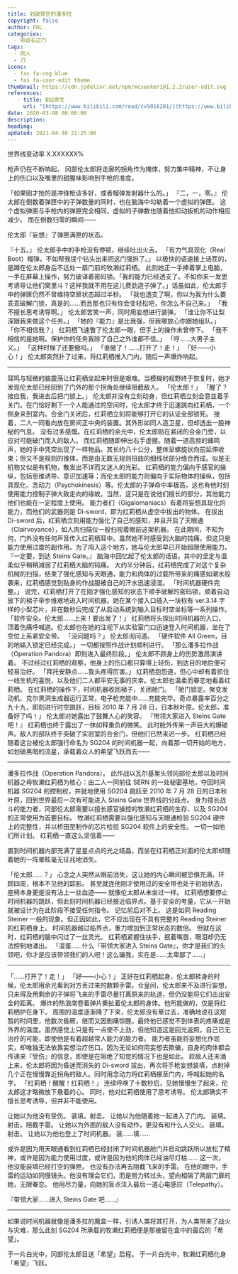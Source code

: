 ```yaml
---
title: 划破夜空的潘多拉
copyright: false
author: FDL
categories:
  - 命运石之门
tags:
  - 同人
  - 刀
icons:
  - fas fa-cog blue
  - fas fa-user-edit theme
thumbnail: https://cdn.jsdelivr.net/npm/mcseekeri@1.2.3/user-edit.svg
references:
   - title: B站原文
     url: "[https://www.bilibili.com/read/cv5016281/](https://www.bilibili.com/read/cv5016281/)"
date: 2020-03-08 00:00:00
description:
headimg:
updated: 2021-04-30 21:25:00
---
```


世界线变动率 X.XXXXXX%

枪声仍在不断响起。
冈部伦太郎将走廊的拐角作为掩体，努力集中精神，不让身上的伤口以及嘴里的甜腥味影响到手枪的准度。

<!-- more -->

「如果刚才抢的是冲锋枪该多好，或者榴弹发射器什么的。」
『二，一，零。』
伦太郎在倒数着弹匣中的子弹数量的同时，也在脑海中勾勒着一个虚拟的弹匣。
这个虚拟弹匣与手枪内的弹匣完全相同，虚拟的子弹数也随着他扣动扳机的动作相应减少。
而在倒数归零的瞬间——

伦太郎『妄想』了弹匣满匣的状态。

『十五。』
伦太郎手中的手枪没有停顿，继续吐出火舌。
「有力气具现化（Real Boot）榴弹，不如帮我搓个钻头出来把这门强拆了。」
以极快的语速接上话茬的，是蹲在伦太郎身后不远处一扇门前的牧濑红莉栖。
此刻她正一手捧着掌上电脑，一手在屏幕上操作，努力破译着密码锁。「我的能力已经透支了。不如你来一发思考诱导让他们窝里斗？这样我就不用在这儿费劲造子弹了。」话虽如此，伦太郎手中的弹匣仍然不曾维持空匣状态超过半秒。
「我也透支了啊，你以为我为什么要乖乖破解门锁，真是的……而且那也只有你会变轻松吧，你怎么不自己来。」
「我不擅长思考诱导啊。」
伦太郎苦笑一声，同时用妄想进行装弹。
「谁让你不让梨深跟我来做这个任务。」
「她的『能力』是比我强，但我哪放心你跟她组队。」
「你不相信我？」
红莉栖飞速瞥了伦太郎一眼，但手上的操作未曾停下。
「我不相信的是她啊。保护你的任务我除了自己之外谁都不信。」
「哼……大男子主义。」
「这种时候了还要傲吗。」
「谁傲了！……打开了！走！」
「好——小心！」
伦太郎突然扑了过来，将红莉栖推入门内，随后一声爆炸响起。

---

耳鸣与轻微的脑震荡让红莉栖坐起来时很是艰难。当模糊的视野终于恢复时，她才发现伦太郎已经回到了门外的那个拐角处继续阻截敌人。
「伦太郎！」
「醒了？接应我，我进去后把门锁上。」
伦太郎并没有立刻动身，但红莉栖立刻会意並着手关门。在门恰好剩下一个人能通过的空间时，伦太郎才终于迅速跳向红莉栖，一个侧身来到室内。合金门关闭后，红莉栖立刻将能够打开它的认证全部锁死。
接着，二人一同看向放在房间正中央的装置。其外形如同人造卫星，但却透出一股神秘的气息。
没有过多感慨。在红莉栖的余光中，伦太郎贴在紧闭的合金门旁，以应对可能破门而入的敌人。
而红莉栖随即伸出右手虚握。随着一道高频的蜂鸣声，她的手中凭空出现了一样物品。其长约八十公分，整体呈螺旋状向前延伸收束；但又不是规则的锥体，而是由无数无规则扭曲的细线状部分络合而成。似是无机物又似是有机物，散发出不详而又迷人的光彩。
红莉栖的能力偏向于感官的操纵，包括思维诱导、意识加速等；而伦太郎的能力则偏向于实际物体的操纵，包括具现化、念动力（Psychokinesis）等。伦太郎的子弹命中率极高，这也有他时刻使用能力控制子弹大致走向的缘故。当然，这只是在说他们擅长的部分，其他能力他们也能在一定程度上使用。
能力者们（Gigalomaniacs）有着将妄想具现化的能力，而他们的武器则是 Di-sword，即为红莉栖从虚空中拔出的物体。
在拔出 Di-sword 后，红莉栖立刻用能力强化了自己的感知，并且开启了天眼通（Clairvoyance），如人肉扫描仪一般扫视着眼前这架机器。
在此期间，不知为何，门外没有任何声音传入红莉栖耳中。虽然她不时感受到大脑的钝痛，但这只是能力使用过度的副作用。为了闯入这个地方，她与伦太郎早已开始超限使用能力。
『一定要，到达 Steins Gate。』
脑海中回忆起了伦太郎的话语。其中的坚定与温柔似乎稍稍減弱了红莉栖大脑的钝痛。
大约半分钟后，红莉栖完成了对这个复杂机械的扫描，结束了强化感知与天眼通，能力和肉体的过载所带来的痛感如潮水般袭来，红莉栖感觉到贴身的作战服被自己的汗水迅速浸湿。
「时间机器硬件完整。」
说完，红莉栖打开了在刚才强化感知的状态下顺手破解的密码锁，顺着自动放下的梯子举步维艰地进入时间机器。她在某个接入口插入一块标有 ver.3.14 字样的小型芯片，并在数秒后完成了从启动系统到输入目标时空坐标等一系列操作。
「软件安全。伦太郎……上来！要出发了！」
红莉栖将头探出时间机器的入口，顶着伤痛呼喊道。伦太郎也在她的注视下从实验室门口迅速登入时间机器，坐在了空位上系紧安全带。
「没问题吗？」
伦太郎询问道。
「硬件软件 All Green，目的地输入锁定已经完成。」
一切都按照作战计划顺利进行。
「那么潘多拉作战（Operation Pandora）即刻进入最终阶段。」
伦太郎不顾身上的伤势激昂演讲着。
不过经过红莉栖的观察，他身上的伤口都只算得上轻伤，到达目的地后便可轻易治好。
「拜托安静点……我头疼得厉害。」
红莉栖抱怨道，但心中却有着抓住一线生机的喜悦，以及他们二人都平安无事的庆幸。伦太郎也温柔而眷恋地看着红莉栖。
在红莉栖的操作下，时间机器收回梯子，关闭舱门。
「舱门锁定。聚变发动机、克尔黑洞生成器运行正常，电子枪充能中……充能完毕。奇点暴露率百分之九十九，即刻进行时空跳跃，目标 2010 年 7 月 28 日，日本秋叶原。伦太郎，准备好了吗！」
伦太郎对她露出了鼓舞人心的笑容。
『带领大家进入 Steins Gate 吧！』
红莉栖也终于露出了一抹如释重负的微笑。
此时舱外传来一声巨大的爆破声。敌人的部队终于突破了实验室的合金门，但他们已然来迟一步。
红莉栖已经随着这台被伦太郎强行命名为 SG204 的时间机器一起，向着那一切开始的地方，如划破黑暗的流星，承载着众人的希望飞跃而去——

---

潘多拉作战（Operation Pandora）。
此作战以瓦尔基里头领冈部伦太郎以及时间机器之母牧濑红莉栖为核心：由二人一同前往 SERN 的一处秘密基地，夺回时间机器 SG204 的控制权，并就地使用 SG204 跳跃至 2010 年 7 月 28 日的日本秋叶原，回到世界最后一次有可能进入 Steins Gate 世界线的分歧点。
身为擅长战斗的能力者，冈部伦太郎需要以擅长感官操控的牧濑红莉栖的生存、以及 SG204 的正常使用为首要目标。
牧濑红莉栖需要以强化感知与天眼通检验 SG204 硬件上的完整性，并以桥田至制作的芯片检验 SG204 软件上的安全性。
一切一如他们所计划。
红莉栖一直这么坚信着——

直到时间机器内部充满了星星点点的光之结晶，而坐在红莉栖正对面的伦太郎却随着她的一阵晕眩毫无征兆地消失。

「伦太郎……？」
心念之人突然从眼前消失，这让她的内心瞬间被恐惧充满。环顾四周，根本不见他的踪影。
甚至就连他刚才使用过的安全带也处于初始状态，座椅本身更是没有沾上一丝血迹——
就像伦太郎从未坐过一样。
红莉栖想要停止时间机器的跳跃，但此刻时间机器已经接近临界点。基于安全的考量，它从一开始就被设计为在此阶段不接受任何指令。
记忆前后对不上。
这是如同 Reading Steiner 一般的现象。但正因如此，它不应出现在不具有完整的 Reading Steiner 的红莉栖身上。
时间机器越过临界点，重力增加到正常状态的数倍。
但就在这时，红莉栖的脑中闪过了一丝灵光。
红莉栖紧握住扶手，抿着嘴唇，眼泪却仍无法控制地涌出。
「混蛋……什么『带领大家进入 Steins Gate』，你才是我们的头领吧，你才是应该带领我们的人吧！这么骗我，实在是……太卑鄙了……」

---

「……打开了！走！」
「好——小心！」
正好在红莉栖起身、伦太郎转身的时候，伦太郎用余光看到对方丢过来的数颗手雷。仓皇间，伦太郎来不及进行妄想，只来得及用剩余的子弹将飞来的手雷尽量打离原来的轨道，但仍没能将它们击出安全的距离。
爆炸的热浪席卷着弹片撕扯着伦太郎的身体。他所能做的，仅是将红莉栖护在身下。
周围的温度逐渐降了下来，伦太郎没有晕过去，准确地说在这短暂的时间里，他数次昏厥，继而又因剧痛惊醒。最终他已感觉不到体表的疼痛或是外界的温度。虽然感觉上只是有一点使不上劲，但他知道这是回光返照，自己已无治疗的可能，即使他是有着超越常人能力的能力者。
能力者虽能将妄想化作现实，却唯独无法依靠妄想治疗伤口。因为无论如何用妄想去欺骗，自身的肉体都会传递来『受伤』的信息，即使是在阻绝了知觉的情况下也是如此。
趁敌人还未涌上来，伦太郎将因为昏迷而消失的 Di-sword 拔出，再次将手枪妄想装填，点射掉几个正在慢慢靠近拐角的敌人。同时用念动力将红莉栖挪至门内，呼喊起她的名字。
「红莉栖！醒醒！红莉栖！」
连续呼唤了十数秒后，见她慢慢坐了起来，伦太郎这才略微放下悬着的心。
同时，他对红莉栖使用了思考诱导。
伦太郎确实不擅长思考诱导，但并非不能使用。

让她以为他没有受伤。
装填。射击。
让她以为他随着她一起进入了门内。
装填。射击。阻截手雷。
让她以为外面的敌人没有动作，更没有和什么人交火。
装填。射击。
让她以为他也登上了时间机器。
装……填……

或许是因为用天眼通看到红莉栖已经封闭了时间机器舱门并启动跳跃所以放松了精神，或许是因为能力使用过度，或许是因为他的肉体已经油尽灯枯……
这一次，他没能装填已经打空的弹匣。
也没有办法再去阻截飞来的手雷。
在他的眼中，手雷的运动如同慢镜头。他没有理会它们，而是努力转过头，望向相隔了两层门扉的她，无限眷恋。
他用尽力量，向她的盲点注入最后一道心电感应（Telepathy）。

『带领大家……进入 Steins Gate 吧……』

---

如果说时间机器就像是潘多拉的魔盒一样，引诱人类将其打开，为人类带来了战火与灾难，那么此刻 SG204 所承载的牧濑红莉栖便是那被留在盒中的最后的「希望」。

于一片白光中，冈部伦太郎目送「希望」启程。
于一片白光中，牧濑红莉栖化身「希望」飞跃。

